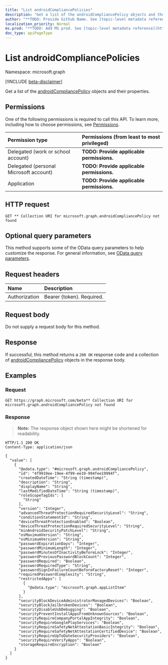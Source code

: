 ```yaml
---
title: "List androidCompliancePolicies"
description: "Get a list of the androidCompliancePolicy objects and their properties."
author: "**TODO: Provide Github Name. See [topic-level metadata reference](https://msgo.azurewebsites.net/add/document/guidelines/metadata.html#topic-level-metadata)**"
localization_priority: Normal
ms.prod: "**TODO: Add MS prod. See [topic-level metadata reference](https://msgo.azurewebsites.net/add/document/guidelines/metadata.html#topic-level-metadata)**"
doc_type: apiPageType
---
```


# List androidCompliancePolicies
Namespace: microsoft.graph

[!INCLUDE [beta-disclaimer](../../includes/beta-disclaimer.md)]

Get a list of the [androidCompliancePolicy](../resources/androidcompliancepolicy.md) objects and their properties.

## Permissions
One of the following permissions is required to call this API. To learn more, including how to choose permissions, see [Permissions](/graph/permissions-reference).

|Permission type|Permissions (from least to most privileged)|
|:---|:---|
|Delegated (work or school account)|**TODO: Provide applicable permissions.**|
|Delegated (personal Microsoft account)|**TODO: Provide applicable permissions.**|
|Application|**TODO: Provide applicable permissions.**|

## HTTP request

<!-- {
  "blockType": "ignored"
}
-->
``` http
GET ** Collection URI for microsoft.graph.androidCompliancePolicy not found
```

## Optional query parameters
This method supports some of the OData query parameters to help customize the response. For general information, see [OData query parameters](/graph/query-parameters).

## Request headers
|Name|Description|
|:---|:---|
|Authorization|Bearer {token}. Required.|

## Request body
Do not supply a request body for this method.

## Response

If successful, this method returns a `200 OK` response code and a collection of [androidCompliancePolicy](../resources/androidcompliancepolicy.md) objects in the response body.

## Examples

### Request
<!-- {
  "blockType": "request",
  "name": "list_androidcompliancepolicy"
}
-->
``` http
GET https://graph.microsoft.com/beta** Collection URI for microsoft.graph.androidCompliancePolicy not found
```


### Response
>**Note:** The response object shown here might be shortened for readability.
<!-- {
  "blockType": "response",
  "truncated": true,
  "@odata.type": "Collection(microsoft.graph.androidCompliancePolicy)"
}
-->
``` http
HTTP/1.1 200 OK
Content-Type: application/json

{
  "value": [
    {
      "@odata.type": "#microsoft.graph.androidCompliancePolicy",
      "id": "4f9919ee-19ee-4f99-ee19-994fee19994f",
      "createdDateTime": "String (timestamp)",
      "description": "String",
      "displayName": "String",
      "lastModifiedDateTime": "String (timestamp)",
      "roleScopeTagIds": [
        "String"
      ],
      "version": "Integer",
      "advancedThreatProtectionRequiredSecurityLevel": "String",
      "conditionStatementId": "String",
      "deviceThreatProtectionEnabled": "Boolean",
      "deviceThreatProtectionRequiredSecurityLevel": "String",
      "minAndroidSecurityPatchLevel": "String",
      "osMaximumVersion": "String",
      "osMinimumVersion": "String",
      "passwordExpirationDays": "Integer",
      "passwordMinimumLength": "Integer",
      "passwordMinutesOfInactivityBeforeLock": "Integer",
      "passwordPreviousPasswordBlockCount": "Integer",
      "passwordRequired": "Boolean",
      "passwordRequiredType": "String",
      "passwordSignInFailureCountBeforeFactoryReset": "Integer",
      "requiredPasswordComplexity": "String",
      "restrictedApps": [
        {
          "@odata.type": "microsoft.graph.appListItem"
        }
      ],
      "securityBlockDeviceAdministratorManagedDevices": "Boolean",
      "securityBlockJailbrokenDevices": "Boolean",
      "securityDisableUsbDebugging": "Boolean",
      "securityPreventInstallAppsFromUnknownSources": "Boolean",
      "securityRequireCompanyPortalAppIntegrity": "Boolean",
      "securityRequireGooglePlayServices": "Boolean",
      "securityRequireSafetyNetAttestationBasicIntegrity": "Boolean",
      "securityRequireSafetyNetAttestationCertifiedDevice": "Boolean",
      "securityRequireUpToDateSecurityProviders": "Boolean",
      "securityRequireVerifyApps": "Boolean",
      "storageRequireEncryption": "Boolean"
    }
  ]
}
```

